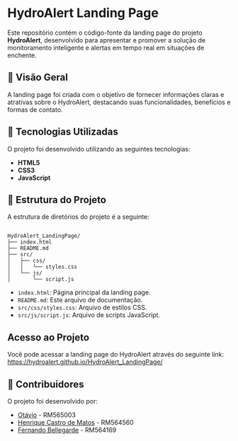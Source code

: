 # HydroAlert Landing Page

Este repositório contém o código-fonte da landing page do projeto **HydroAlert**, desenvolvido para apresentar e promover a solução de monitoramento inteligente e alertas em tempo real em situações de enchente.

## 📌 Visão Geral

A landing page foi criada com o objetivo de fornecer informações claras e atrativas sobre o HydroAlert, destacando suas funcionalidades, benefícios e formas de contato.

## 🚀 Tecnologias Utilizadas

O projeto foi desenvolvido utilizando as seguintes tecnologias:

- **HTML5**
- **CSS3**
- **JavaScript**

## 📁 Estrutura do Projeto

A estrutura de diretórios do projeto é a seguinte:

```

HydroAlert_LandingPage/
├── index.html
├── README.md
├── src/
│   ├── css/
│   │   └── styles.css
│   └── js/
│       └── script.js
```

- `index.html`: Página principal da landing page.
- `README.md`: Este arquivo de documentação.
- `src/css/styles.css`: Arquivo de estilos CSS.
- `src/js/script.js`: Arquivo de scripts JavaScript.

## Acesso ao Projeto

Você pode acessar a landing page do HydroAlert através do seguinte link:
https://hydroalert.github.io/HydroAlert_LandingPage/

## 👥 Contribuidores

O projeto foi desenvolvido por:

- [Otávio](https://github.com/Otaaviio) - RM565003
- [Henrique Castro de Matos](https://github.com/RickkCastro) - RM564560
- [Fernando Bellegarde](https://github.com/fernandoBellegarde) - RM564169
